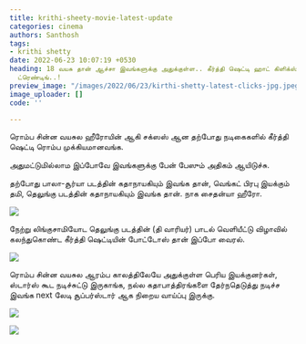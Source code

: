 ```yaml
---
title: krithi-sheety-movie-latest-update
categories: cinema
authors: Santhosh
tags:
- krithi shetty
date: 2022-06-23 10:07:19 +0530
heading: 18 வயசு தான் ஆச்சா இவங்களுக்கு அதுக்குள்ள.. கீர்த்தி ஷெட்டி ஹாட் கிளிக்ஸ்
  ட்ரெண்டிங்..!
preview_image: "/images/2022/06/23/kirthi-shetty-latest-clicks-jpg.jpeg"
image_uploader: []
code: ''

---
```


ரொம்ப சின்ன வயசுல ஹீரோயின் ஆகி சக்ஸஸ் ஆன தற்போது நடிகைகளில் கீர்த்தி ஷெட்டி ரொம்ப முக்கியமானவங்க.

அதுமட்டுமில்லாம இப்போவே இவங்களுக்கு பேன் பேஸும் அதிகம் ஆயிடுச்சு.

தற்போது பாலா-சூர்யா படத்தின் கதாநாயகியும் இவங்க தான், வெங்கட் பிரபு இயக்கும் தமி, தெலுங்கு படத்தின் கதாநாயகியும் இவங்க தான். நாக சைதன்யா ஹீரோ.

![](/images/2022/06/23/krithi-shetty-latest-1-jpg.jpeg)

நேற்று லிங்குசாமியோட தெலுங்கு படத்தின் (தி வாரியர்) பாடல் வெளியீட்டு விழாவில் கலந்துகொண்ட கீர்த்தி ஷெட்டியின் போட்டோஸ் தான் இப்போ வைரல்.

![](/images/2022/06/23/krithi-shetty-latest-4-jpg.jpeg)

ரொம்ப சின்ன வயசுல ஆரம்ப காலத்திலேயே அதுக்குள்ள பெரிய இயக்குனர்கள், ஸ்டார்ஸ் கூட நடிச்சுட்டு இருகாங்க, நல்ல கதாபாத்திரங்களை தேர்நதெடுத்து நடிச்ச இவங்க next லேடி சூப்பர்ஸ்டார் ஆக நிறைய வாய்ப்பு இருக்கு.

![](/images/2022/06/23/krithi-shetty-latest-3-jpg.jpeg)

![](/images/2022/06/23/krithi-shetty-latest-2-jpg.jpeg)
